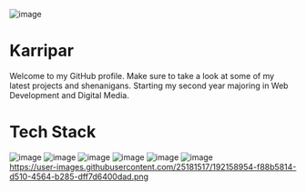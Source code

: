 ![image](https://github.com/karripartanen/karripartanen/assets/142801119/4da14a1f-4e8e-42e8-9b6a-dd34076d6135)


# Karripar
Welcome to my GitHub profile. Make sure to take a look at some of my latest projects and shenanigans. Starting my second year majoring in Web Development and Digital Media.


# Tech Stack
![image](https://github.com/karripartanen/karripartanen/assets/142801119/a4911d91-1f38-4da5-a01a-dc6302620abe)  ![image](https://github.com/karripartanen/karripartanen/assets/142801119/0df9d397-eef3-4429-aba3-466fdb1e7b9e) ![image](https://github.com/karripartanen/karripartanen/assets/142801119/f6cca3e1-5dde-4339-8e16-726727c8bac7)  ![image](https://github.com/karripartanen/karripartanen/assets/142801119/869365d6-2f20-486f-8355-ba7f6c8d0267)  ![image](https://github.com/karripartanen/karripartanen/assets/142801119/aa78230d-efe5-492e-9edb-30605d45e03e)  ![image](https://github.com/karripartanen/karripartanen/assets/142801119/50143425-5e3a-4434-b0e0-bb04894e586d)  
https://user-images.githubusercontent.com/25181517/192158954-f88b5814-d510-4564-b285-dff7d6400dad.png


 










